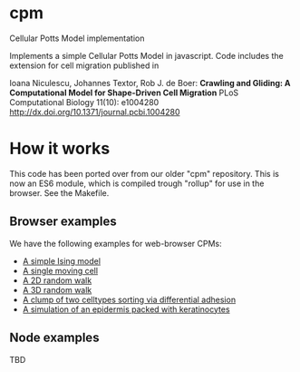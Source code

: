 # cpm
Cellular Potts Model implementation

Implements a simple Cellular Potts Model in javascript. Code includes the extension for cell migration published in 

Ioana Niculescu, Johannes Textor, Rob J. de Boer:
__Crawling and Gliding: A Computational Model for Shape-Driven Cell Migration__
PLoS Computational Biology 11(10): e1004280
http://dx.doi.org/10.1371/journal.pcbi.1004280

# How it works

This code has been ported over from our older "cpm" repository. This is now an ES6 module, which is compiled trough "rollup" for use in the browser. See the Makefile.

## Browser examples

We have the following examples for web-browser CPMs:

* [A simple Ising model](examples/ising-model.html)
* [A single moving cell](examples/single-cell.html)
* [A 2D random walk](examples/randomwalk.html)
* [A 3D random walk](examples/randomwalk3d.html)
* [A clump of two celltypes sorting via differential adhesion](examples/cellsorting.html)
* [A simulation of an epidermis packed with keratinocytes](examples/epidermis.html)

## Node examples

TBD
